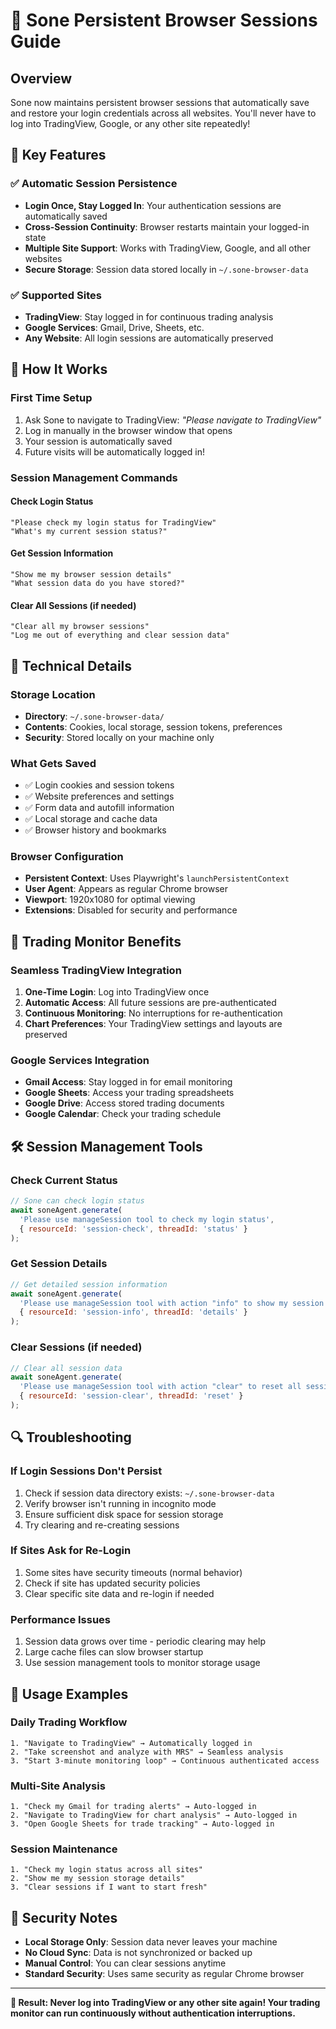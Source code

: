 # 🔐 Sone Persistent Browser Sessions Guide

## Overview

Sone now maintains persistent browser sessions that automatically save and restore your login credentials across all websites. You'll never have to log into TradingView, Google, or any other site repeatedly!

## 🎯 Key Features

### ✅ **Automatic Session Persistence**
- **Login Once, Stay Logged In**: Your authentication sessions are automatically saved
- **Cross-Session Continuity**: Browser restarts maintain your logged-in state
- **Multiple Site Support**: Works with TradingView, Google, and all other websites
- **Secure Storage**: Session data stored locally in `~/.sone-browser-data`

### ✅ **Supported Sites**
- **TradingView**: Stay logged in for continuous trading analysis
- **Google Services**: Gmail, Drive, Sheets, etc.
- **Any Website**: All login sessions are automatically preserved

## 🚀 How It Works

### **First Time Setup**
1. Ask Sone to navigate to TradingView: *"Please navigate to TradingView"*
2. Log in manually in the browser window that opens
3. Your session is automatically saved
4. Future visits will be automatically logged in!

### **Session Management Commands**

#### Check Login Status
```
"Please check my login status for TradingView"
"What's my current session status?"
```

#### Get Session Information
```
"Show me my browser session details"
"What session data do you have stored?"
```

#### Clear All Sessions (if needed)
```
"Clear all my browser sessions"
"Log me out of everything and clear session data"
```

## 🔧 Technical Details

### **Storage Location**
- **Directory**: `~/.sone-browser-data/`
- **Contents**: Cookies, local storage, session tokens, preferences
- **Security**: Stored locally on your machine only

### **What Gets Saved**
- ✅ Login cookies and session tokens
- ✅ Website preferences and settings
- ✅ Form data and autofill information
- ✅ Local storage and cache data
- ✅ Browser history and bookmarks

### **Browser Configuration**
- **Persistent Context**: Uses Playwright's `launchPersistentContext`
- **User Agent**: Appears as regular Chrome browser
- **Viewport**: 1920x1080 for optimal viewing
- **Extensions**: Disabled for security and performance

## 🎯 Trading Monitor Benefits

### **Seamless TradingView Integration**
1. **One-Time Login**: Log into TradingView once
2. **Automatic Access**: All future sessions are pre-authenticated
3. **Continuous Monitoring**: No interruptions for re-authentication
4. **Chart Preferences**: Your TradingView settings and layouts are preserved

### **Google Services Integration**
- **Gmail Access**: Stay logged in for email monitoring
- **Google Sheets**: Access your trading spreadsheets
- **Google Drive**: Access stored trading documents
- **Google Calendar**: Check your trading schedule

## 🛠️ Session Management Tools

### **Check Current Status**
```javascript
// Sone can check login status
await soneAgent.generate(
  'Please use manageSession tool to check my login status',
  { resourceId: 'session-check', threadId: 'status' }
);
```

### **Get Session Details**
```javascript
// Get detailed session information
await soneAgent.generate(
  'Please use manageSession tool with action "info" to show my session details',
  { resourceId: 'session-info', threadId: 'details' }
);
```

### **Clear Sessions (if needed)**
```javascript
// Clear all session data
await soneAgent.generate(
  'Please use manageSession tool with action "clear" to reset all sessions',
  { resourceId: 'session-clear', threadId: 'reset' }
);
```

## 🔍 Troubleshooting

### **If Login Sessions Don't Persist**
1. Check if session data directory exists: `~/.sone-browser-data`
2. Verify browser isn't running in incognito mode
3. Ensure sufficient disk space for session storage
4. Try clearing and re-creating sessions

### **If Sites Ask for Re-Login**
1. Some sites have security timeouts (normal behavior)
2. Check if site has updated security policies
3. Clear specific site data and re-login if needed

### **Performance Issues**
1. Session data grows over time - periodic clearing may help
2. Large cache files can slow browser startup
3. Use session management tools to monitor storage usage

## 🎉 Usage Examples

### **Daily Trading Workflow**
```
1. "Navigate to TradingView" → Automatically logged in
2. "Take screenshot and analyze with MRS" → Seamless analysis
3. "Start 3-minute monitoring loop" → Continuous authenticated access
```

### **Multi-Site Analysis**
```
1. "Check my Gmail for trading alerts" → Auto-logged in
2. "Navigate to TradingView for chart analysis" → Auto-logged in  
3. "Open Google Sheets for trade tracking" → Auto-logged in
```

### **Session Maintenance**
```
1. "Check my login status across all sites"
2. "Show me my session storage details"
3. "Clear sessions if I want to start fresh"
```

## 🔐 Security Notes

- **Local Storage Only**: Session data never leaves your machine
- **No Cloud Sync**: Data is not synchronized or backed up
- **Manual Control**: You can clear sessions anytime
- **Standard Security**: Uses same security as regular Chrome browser

---

**🎯 Result: Never log into TradingView or any other site again! Your trading monitor can run continuously without authentication interruptions.**
